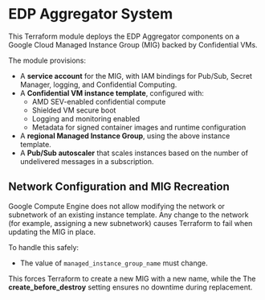 
# EDP Aggregator System

This Terraform module deploys the EDP Aggregator components on a Google Cloud Managed Instance Group (MIG) backed by Confidential VMs.

The module provisions:

- A **service account** for the MIG, with IAM bindings for Pub/Sub, Secret Manager, logging, and Confidential Computing.
- A **Confidential VM instance template**, configured with:
    - AMD SEV-enabled confidential compute
    - Shielded VM secure boot
    - Logging and monitoring enabled
    - Metadata for signed container images and runtime configuration
- A **regional Managed Instance Group**, using the above instance template.
- A **Pub/Sub autoscaler** that scales instances based on the number of undelivered messages in a subscription.

## Network Configuration and MIG Recreation

Google Compute Engine does not allow modifying the network or subnetwork of an existing instance template.
Any change to the network (for example, assigning a new subnetwork) causes Terraform to fail when updating the MIG in place.

To handle this safely:

- The value of `managed_instance_group_name` must change.

This forces Terraform to create a new MIG with a new name, while the The **create_before_destroy** setting ensures no downtime during replacement.